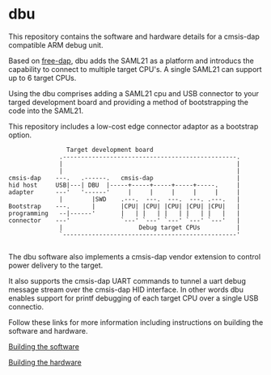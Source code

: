 # dbu

This repository contains the software and hardware details for a cmsis-dap compatible ARM debug unit.

Based on [free-dap](https://github.com/ataradov/free-dap), dbu adds the SAML21 as a platform and introducs the capability to connect to multiple target CPU's.  A single SAML21 can support up to 6 target CPUs.

Using the dbu comprises adding a SAML21 cpu and USB connector to your targed development board and providing a method of bootstrapping the code into the SAML21.

This repository includes a low-cost edge connector adaptor as a bootstrap option.

```
                Target development board
              .------------------------------------------------.
              |                                                |
              |                                                |          
cmsis-dap    ---.   .------.   cmsis-dap                       |  
hid host     USB|---| DBU  |-----+-----+-----+-----+-----.     |   
adapter      ---'   '------'     |     |     |     |     |     |   
              |        |SWD    .---.  ---.  ---.  ---. .---.   |   
Bootstrap    ---.      |       |CPU| |CPU| |CPU| |CPU| |CPU|   |
programming   --|------'       |   | |   | |   | |   | |   |   |
connector    ---'              `---' `---' `---' `---' `---'   |
              |                     Debug target CPUs          |
              `------------------------------------------------'
		
```

The dbu software also implements a cmsis-dap vendor extension to control power delivery to the target.

It also supports the cmsis-dap UART commands to tunnel a uart debug message stream over the cmsis-dap HID interface.  In other words dbu enables support for printf debugging of each target CPU over a single USB connectio.

Follow these links for more information including instructions on building the software and hardware.

[Building the software](https://github.com/brucebiotech/dbu/blob/main/software/README.md)

[Building the hardware](https://github.com/brucebiotech/dbu/blob/main/hardware/README.md)
